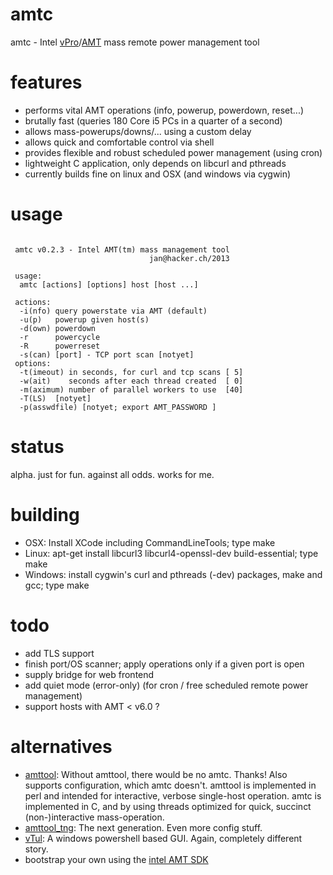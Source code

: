 amtc
====

amtc - Intel [vPro](http://de.wikipedia.org/wiki/Intel_vPro)/[AMT](http://en.wikipedia.org/wiki/Intel_Active_Management_Technology) mass remote power management tool

features
========

* performs vital AMT operations (info, powerup, powerdown, reset...)
* brutally fast (queries 180 Core i5 PCs in a quarter of a second)
* allows mass-powerups/downs/... using a custom delay
* allows quick and comfortable control via shell
* provides flexible and robust scheduled power management (using cron)
* lightweight C application, only depends on libcurl and pthreads
* currently builds fine on linux and OSX (and windows via cygwin)

usage
=====

```

 amtc v0.2.3 - Intel AMT(tm) mass management tool 
                               jan@hacker.ch/2013

 usage:
  amtc [actions] [options] host [host ...]

 actions:
  -i(nfo) query powerstate via AMT (default)
  -u(p)   powerup given host(s) 
  -d(own) powerdown
  -r      powercycle
  -R      powerreset
  -s(can) [port] - TCP port scan [notyet]
 options:
  -t(imeout) in seconds, for curl and tcp scans [ 5]
  -w(ait)    seconds after each thread created  [ 0]
  -m(aximum) number of parallel workers to use  [40]
  -T(LS)  [notyet]
  -p(asswdfile) [notyet; export AMT_PASSWORD ]

```

status
======
alpha. just for fun. against all odds. works for me.

building
========
+ OSX: Install XCode including CommandLineTools; type make
+ Linux: apt-get install libcurl3 libcurl4-openssl-dev build-essential; type make
+ Windows: install cygwin's curl and pthreads (-dev) packages, make and gcc; type make

todo
====
+ add TLS support
+ finish port/OS scanner; apply operations only if a given port is open
+ supply bridge for web frontend
+ add quiet mode (error-only) (for cron / free scheduled remote power management)
+ support hosts with AMT < v6.0 ?

alternatives
============
- [amttool](http://www.kraxel.org/cgit/amtterm/tree/amttool):
  Without amttool, there would be no amtc. Thanks! Also supports configuration, which amtc doesn't.
  amttool is implemented in perl and intended for interactive, verbose single-host operation.
  amtc is implemented in C, and by using threads optimized for quick, succinct (non-)interactive mass-operation.
- [amttool_tng](http://sourceforge.net/projects/amttool-tng):
  The next generation. Even more config stuff.
- [vTul](https://github.com/Tulpep/vTul):
  A windows powershell based GUI. Again, completely different story.
- bootstrap your own using the [intel AMT SDK](http://software.intel.com/sites/manageability/AMT_Implementation_and_Reference_Guide)
